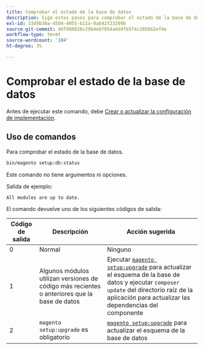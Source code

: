 ```yaml
---
title: Comprobar el estado de la base de datos
description: Siga estos pasos para comprobar el estado de la base de datos de Adobe Commerce.
exl-id: 33d9b30a-4504-4955-b11a-0a642f23209b
source-git-commit: ddf988826c29b4ebf054a4d4fb5f4c285662ef4e
workflow-type: tm+mt
source-wordcount: '104'
ht-degree: 3%

---
```


# Comprobar el estado de la base de datos

Antes de ejecutar este comando, debe [Crear o actualizar la configuración de implementación](deployment.md).

## Uso de comandos

Para comprobar el estado de la base de datos.

```bash
bin/magento setup:db:status
```

Este comando no tiene argumentos ni opciones.

Salida de ejemplo:

```terminal
All modules are up to date.
```

El comando devuelve uno de los siguientes códigos de salida:

| Código de salida | Descripción | Acción sugerida |
|--------------|--------------|---------------|
| 0 | Normal | Ninguno |
| 1 | Algunos módulos utilizan versiones de código más recientes o anteriores que la base de datos | Ejecutar [`magento setup:upgrade`](database-upgrade.md) para actualizar el esquema de la base de datos y ejecutar `composer update` del directorio raíz de la aplicación para actualizar las dependencias del componente |
| 2 | `magento setup:upgrade` es obligatorio | [`magento setup:upgrade`](database-upgrade.md) para actualizar el esquema de la base de datos |
